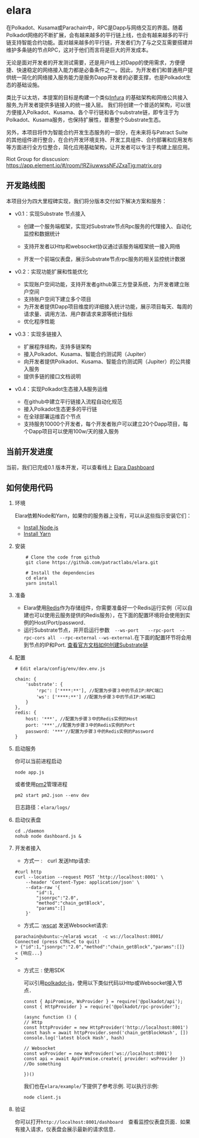 # elara

在Polkadot、Kusama或Parachain中，RPC是Dapp与网络交互的界面。随着Polkadot网络的不断扩展，会有越来越多的平行链上线，也会有越来越多的平行链支持智能合约功能。面对越来越多的平行链，开发者们为了与之交互需要搭建并维护多条链的节点RPC，这对于他们而言将是巨大的开发成本。

无论是面对开发者的开发测试需要，还是用户线上对Dapp的使用需求，方便便捷、快速稳定的网络接入能力都是必备条件之一。因此，为开发者们和普通用户提供统一简化的网络接入服务能力是服务Dapp开发者的必要支撑，也是Polkadot生态的基础设施。

类比于以太坊，本提案的目标是构建一个类似[Infura](infura.io) 的基础架构和网络公共接入服务,为开发者提供多链接入的统一接入层。 我们将创建一个普适的架构，可以很方便接入Polkadot、Kusama、各个平行链和各个substrate链，即专注于为Polkadot、Kusama服务，也保持扩展性，普惠整个Substrate生态。

另外，本项目将作为智能合约开发生态服务的一部分，在未来将与Patract Suite的其他组件进行整合，在合约开发环境支持、开发工具组件、合约部署和应用发布等方面进行全方位整合，简化应用基础架构，让开发者可以专注于构建上层应用。

Riot Group for disscusion: https://app.element.io/#/room/!RZjiuwwssNFJZxaTjg:matrix.org

## 开发路线图

本项目分为四大里程碑实现，我们将分版本交付如下解决方案和服务：

- v0.1：实现Substrate 节点接入

  - 创建一个服务端框架，实现对Substrate节点Rpc服务的代理接入、自动化监控和数据统计

  - 支持开发者以Http和websocket协议通过该服务端框架统一接入网络
  - 开发一个前端仪表盘，展示Substrate节点rpc服务的相关监控统计数据
  
- v0.2：实现功能扩展和性能优化

  - 实现账户空间功能，支持开发者github第三方登录系统，为开发者建立账户空间
  - 支持账户空间下建立多个项目
  - 为开发者提供Dapp项目维度的详细接入统计功能，展示项目每天、每周的请求量、调用方法、用户群请求来源等统计指标
  - 优化程序性能

  
- v0.3：实现多链接入

  - 扩展程序结构，支持多链架构
  - 接入Polkadot、Kusama、智能合约测试网（Jupiter）
  - 向开发者提供Polkadot、Kusama、智能合约测试网（Jupiter）的公共接入服务
  - 提供多链的接口文档说明

- v0.4：实现Polkadot生态接入&服务运维

  - 在github中建立平行链接入流程自动化规范
  - 接入Polkadot生态更多的平行链
  - 在全球部署运维百个节点
  - 支持服务10000个开发者，每个开发者账户可以建立20个Dapp项目，每个Dapp项目可以使用100w/天的接入服务

## 当前开发进度


当前，我们已完成0.1 版本开发，可以查看线上 [Elara Dashboard](https://elara.patract.io/dashboard)


## 如何使用代码

1. 环境

    Elara依赖Node和Yarn，如果你的服务器上没有，可以从这些指示安装它们：
    - [Install Node.js](https://nodejs.org/en/download/)
    - [Install Yarn](https://yarnpkg.com/lang/en/docs/install/)

   
2. 安装
    ```
        # Clone the code from github
        git clone https://github.com/patractlabs/elara.git

        # Install the dependencies
        cd elara
        yarn install
    ```

3. 准备

    - Elara使用[Redis](https://github.com/redis/redis)作为存储组件，你需要准备好一个Redis运行实例（可以自建也可以使用云服务提供的Redis服务），在下面的配置环境将会使用到实例的Host/Port/password．
    - 运行Substrate节点，并开启运行参数　`--ws-port ` 　` --rpc-port `　`--rpc-cors all` ` --rpc-external`  `--ws-external`.在下面的配置环节将会用到节点的IP和Port.  [查看官方文档如何创建Substrate链](https://substrate.dev/docs/en/tutorials/create-your-first-substrate-chain/)

   
4. 配置

    ```
    # Edit elara/config/env/dev.env.js

    chain: {
        'substrate': {
            'rpc': ['****:**'], //配置为步骤３中的节点IP:RPC端口
            'ws': ['****:**'] //配置为步骤３中的节点IP:WS端口
        }
    },
    redis: {
        host: '***', //配置为步骤３中的Redis实例的Host
        port: '***',//配置为步骤３中的Redis实例的Port
        password: '***'//配置为步骤３中的Redis实例的Password
    }
    ```
    
5. 启动服务

    你可以当前进程启动
    ```
    node app.js
    ```
    或者使用[pm2](https://github.com/Unitech/pm2)管理进程
    ```
    pm2 start pm2.json --env dev
    ```

    日志路径：`elara/logs/`

6. 启动仪表盘
    ```
    cd ./daemon
    nohub node dashboard.js &
    ```

7. 开发者接入

   
    - 方式一 :　curl 发送http请求:
    ```
    #curl http
    curl --location --request POST 'http://localhost:8001' \
        --header 'Content-Type: application/json' \
        --data-raw '{
            "id":1,
            "jsonrpc":"2.0",
            "method":"chain_getBlock",
            "params":[]
        }'
    ```
    - 方式二 :[wscat](https://github.com/websockets/wscat) 发送Websocket请求:
    ```
    parachain@ubuntu:~/elara$ wscat  -c ws://localhost:8001/
    Connected (press CTRL+C to quit)
    > {"id":1,"jsonrpc":"2.0","method":"chain_getBlock","params":[]}
    < {响应...}
    > 
    ```
     - 方式三 : 使用SDK

        可以引用[polkadot-js](https://github.com/polkadot-js)，使用以下类似代码以Http或Websocket接入节点．


        ```
        const { ApiPromise, WsProvider } = require('@polkadot/api');
        const { HttpProvider } = require('@polkadot/rpc-provider');

        (async function () {
        // Http
        const httpProvider = new HttpProvider('http://localhost:8001')
        const hash = await httpProvider.send('chain_getBlockHash', [])
        console.log('latest block Hash', hash)

        // Websocket
        const wsProvider = new WsProvider('ws://localhost:8001')
        const api = await ApiPromise.create({ provider: wsProvider })
        //Do something

        })()
        ```

        我们也在`elara/example/`下提供了参考示例.
        可以执行示例:
        ```
        node client.js
        ```
    
8. 验证

    你可以打开`http://localhost:8001/dashboard`　查看监控仪表盘页面．如果有接入请求，仪表盘会展示最新的请求信息．